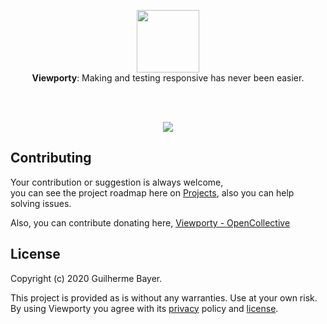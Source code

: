 <p align="center">
  <img src="https://i.imgur.com/267DWxW.png" height="100" /><br/>
  <span><b>Viewporty</b>: <span>Making and testing responsive has never been easier.</span><br/>
</p>
  
<br/>
<br/>
  
<p align="center">
  <img  src="https://github.com/iamgbayer/viewporty/blob/master/packages/landing/src/assets/images/video.gif">
</p>

## Contributing

Your contribution or suggestion is always welcome,<br/> you can see the project roadmap here on [Projects](https://github.com/iamgbayer/viewporty/projects/1), also you can help solving issues.

Also, you can contribute donating here, [Viewporty - OpenCollective](https://opencollective.com/viewporty)

## License

Copyright (c) 2020 Guilherme Bayer.

This project is provided as is without any warranties. Use at your own risk.<br/>
By using Viewporty you agree with its [privacy](PRIVACY.md) policy and [license](LICENSE.md).
